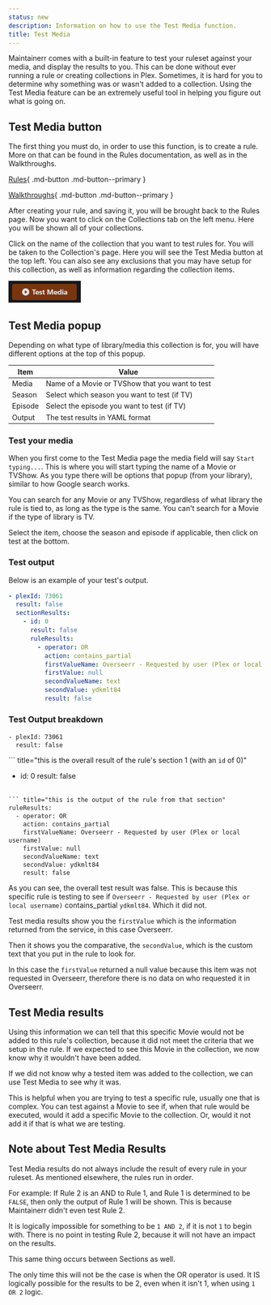 ```yaml
---
status: new
description: Information on how to use the Test Media function.
title: Test Media
---
```



Maintainerr comes with a built-in feature to test your ruleset against your media, and display the results to you. This can be done without ever running a rule or creating collections in Plex. Sometimes, it is hard for you to determine why something was or wasn't added to a collection. Using the Test Media feature can be an extremely useful tool in helping you figure out what is going on.

## Test Media button

The first thing you must do, in order to use this function, is to create a rule. More on that can be found in the Rules documentation, as well as in the Walkthroughs.

<p align="center" markdown>

[Rules](https://docs.maintainerr.info/Rules/){ .md-button .md-button--primary }

[Walkthroughs](https://docs.maintainerr.info/blog/){ .md-button .md-button--primary }

</p>

After creating your rule, and saving it, you will be brought back to the Rules page. Now you want to click on the Collections tab on the left menu. Here you will be shown all of your collections.

Click on the name of the collection that you want to test rules for. You will be taken to the Collection's page. Here you will see the Test Media button at the top left. You can also see any exclusions that you may have setup for this collection, as well as information regarding the collection items.

 ![test-media](images/test-media-button.png)

## Test Media popup

Depending on what type of library/media this collection is for, you will have different options at the top of this popup.

| Item  | Value   |
| ----- | ------- |
| Media | Name of a Movie or TVShow that you want to test |
| Season | Select which season you want to test (if TV) |
| Episode | Select the episode you want to test (if TV) |
| Output | The test results in YAML format |

### Test your media

When you first come to the Test Media page the media field will say `Start typing...`. This is where you will start typing the name of a Movie or TVShow. As you type there will be options that popup (from your library), similar to how Google search works. 

You can search for any Movie or any TVShow, regardless of what library the rule is tied to, as long as the type is the same. You can't search for a Movie if the type of library is TV. 

Select the item, choose the season and episode if applicable, then click on test at the bottom.

### Test output

Below is an example of your test's output.

```yaml
- plexId: 73061
  result: false
  sectionResults:
    - id: 0
      result: false
      ruleResults:
        - operator: OR
          action: contains_partial
          firstValueName: Overseerr - Requested by user (Plex or local username)
          firstValue: null
          secondValueName: text
          secondValue: ydkmlt84
          result: false
```

### Test Output breakdown

<div class="grid" markdown>

``` title="this is the plexid of the tested item, and the overall result"
- plexId: 73061
  result: false
```

``` title="this is the overall result of the rule's section 1 (with an `id` of 0)"
- id: 0
  result: false
```

``` title="this is the output of the rule from that section"
ruleResults:
  - operator: OR
    action: contains_partial
    firstValueName: Overseerr - Requested by user (Plex or local username)
    firstValue: null
    secondValueName: text
    secondValue: ydkmlt84
    result: false
```

</div>

As you can see, the overall test result was false. This is because this specific rule is testing to see if `Overseerr - Requested by user (Plex or local username)` contains_partial `ydkmlt84`. Which it did not.

Test media results show you the `firstValue` which is the information returned from the service, in this case Overseerr.

Then it shows you the comparative, the `secondValue`, which is the custom text that you put in the rule to look for.

In this case the `firstValue` returned a null value because this item was not requested in Overseerr, therefore there is no data on who requested it in Overseerr.

## Test Media results

Using this information we can tell that this specific Movie would not be added to this rule's collection, because it did not meet the criteria that we setup in the rule. If we expected to see this Movie in the collection, we now know why it wouldn't have been added.

If we did not know why a tested item was added to the collection, we can use Test Media to see why it was.

This is helpful when you are trying to test a specific rule, usually one that is complex. You can test against a Movie to see if, when that rule would be executed, would it add a specific Movie to the collection. Or, would it not add it if that is what we are testing.

## Note about Test Media Results

Test Media results do not always include the result of every rule in your ruleset. As mentioned elsewhere, the rules run in order.

For example:  If Rule 2 is an AND to Rule 1, and Rule 1 is determined to be `FALSE`, then only the output of Rule 1 will be shown. This is because Maintainerr didn't even test Rule 2.

It is logically impossible for something to be `1 AND 2`, if it is not `1` to begin with. There is no point in testing Rule 2, because it will not have an impact on the results.

This same thing occurs between Sections as well.

The only time this will not be the case is when the OR operator is used. It IS logically possible for the results to be 2, even when it isn't 1, when using `1 OR 2` logic.
